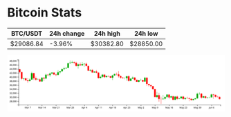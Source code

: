 # Bitcoin Stats

BTC/USDT|24h change|24h high|24h low|
|---|---|---|---|
|$29086.84|-3.96%|$30382.80|$28850.00|

<img src="./chart.svg">
